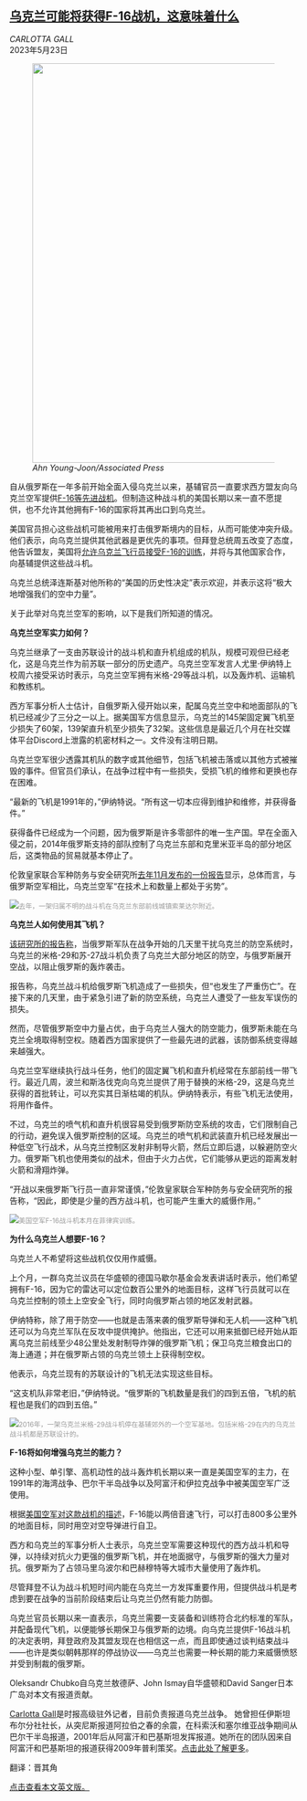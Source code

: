 <!--1684823823000-->
[乌克兰可能将获得F-16战机，这意味着什么](https://cn.nytimes.com/world/20230523/ukraine-f16-air-force/)
------

<address>CARLOTTA GALL</address><time pudate="2023-05-23 02:27:38" datetime="2023-05-23 02:27:38">2023年5月23日</time><figure><img src="https://images.weserv.nl/?url=static01.nyt.com/images/2023/05/21/multimedia/21ukraine-airforce-explainer-promo2-czhf/21ukraine-airforce-explainer-promo2-czhf-master1050.jpg" width="1050" height="700"><figcaption> <cite>Ahn Young-Joon/Associated Press</cite></figcaption></figure><section><p>自从俄罗斯在一年多前开始全面入侵乌克兰以来，基辅官员一直要求西方盟友向乌克兰空军提供<a href="https://www.nytimes.com/2023/05/18/world/europe/fighter-jet-f16-ukraine.html">F-16等先进战机</a>。但制造这种战斗机的美国长期以来一直不愿提供，也不允许其他拥有F-16的国家将其再出口到乌克兰。</p><p>美国官员担心这些战机可能被用来打击俄罗斯境内的目标，从而可能使冲突升级。他们表示，向乌克兰提供其他武器是更优先的事项。但拜登总统周五改变了态度，他告诉盟友，美国将<a href="https://www.nytimes.com/2023/05/19/world/europe/ukraine-f-16s-biden-russia.html" title="Link: https://www.nytimes.com/2023/05/19/world/europe/ukraine-f-16s-biden-russia.html">允许乌克兰飞行员接受F-16的训练</a>，并将与其他国家合作，向基辅提供这些战斗机。</p><p>乌克兰总统泽连斯基对他所称的“美国的历史性决定”表示欢迎，并表示这将“极大地增强我们的空中力量”。</p><p>关于此举对乌克兰空军的影响，以下是我们所知道的情况。</p><p><b>乌克兰空军实力如何？</b></p><p>乌克兰继承了一支由苏联设计的战斗机和直升机组成的机队，规模可观但已经老化，这是乌克兰作为前苏联一部分的历史遗产。乌克兰空军发言人尤里·伊纳特上校周六接受采访时表示，乌克兰空军拥有米格-29等战斗机，以及轰炸机、运输机和教练机。</p><p>西方军事分析人士估计，自俄罗斯入侵开始以来，配属乌克兰空中和地面部队的飞机已经减少了三分之一以上。据美国军方信息显示，乌克兰的145架固定翼飞机至少损失了60架，139架直升机至少损失了32架。这些信息是最近几个月在社交媒体平台Discord上泄露的机密材料之一。文件没有注明日期。</p><p>乌克兰空军很少透露其机队的数字或其他细节，包括飞机被击落或以其他方式被摧毁的事件。但官员们承认，在战争过程中有一些损失，受损飞机的维修和更换也存在困难。</p><p>“最新的飞机是1991年的，”伊纳特说。“所有这一切本应得到维护和维修，并获得备件。”</p><p>获得备件已经成为一个问题，因为俄罗斯是许多零部件的唯一生产国。早在全面入侵之前，2014年俄罗斯支持的部队控制了乌克兰东部和克里米亚半岛的部分地区后，这类物品的贸易就基本停止了。</p><p>伦敦皇家联合军种防务与安全研究所<a rel="noopener noreferrer" target="_blank" href="https://rusi.org/explore-our-research/publications/special-resources/russian-air-war-and-ukrainian-requirements-air-defence">去年11月发布的一份报告</a>显示，总体而言，与俄罗斯空军相比，乌克兰空军“在技术上和数量上都处于劣势”。</p><p><img src="https://images.weserv.nl/?url=static01.nyt.com/images/2023/05/21/multimedia/21ukraine-airforce-explainer-3-qvjm/21ukraine-airforce-explainer-3-qvjm-master1050.jpg"><small style="color: #999;">去年，一架归属不明的战斗机在乌克兰东部前线城镇索莱达尔附近。</small></p><p><b>乌克兰人如何使用其飞机？</b></p><p><a rel="noopener noreferrer" target="_blank" href="https://rusi.org/explore-our-research/publications/special-resources/russian-air-war-and-ukrainian-requirements-air-defence">该研究所的报告称</a>，当俄罗斯军队在战争开始的几天里干扰乌克兰的防空系统时，乌克兰的米格-29和苏-27战斗机负责了乌克兰大部分地区的防空，与俄罗斯展开空战，以阻止俄罗斯的轰炸袭击。</p><p>报告称，乌克兰战斗机给俄罗斯飞机造成了一些损失，但“也发生了严重伤亡”。在接下来的几天里，由于紧急引进了新的防空系统，乌克兰人遭受了一些友军误伤的损失。</p><p>然而，尽管俄罗斯空中力量占优，由于乌克兰人强大的防空能力，俄罗斯未能在乌克兰全境取得制空权。随着西方国家提供了一些最先进的武器，该防御系统变得越来越强大。</p><p>乌克兰空军继续执行战斗任务，他们的固定翼飞机和直升机经常在东部前线一带飞行。最近几周，波兰和斯洛伐克向乌克兰提供了用于替换的米格-29，这是乌克兰获得的首批转让，可以充实其日渐枯竭的机队。伊纳特表示，有些飞机无法使用，将用作备件。</p><p>不过，乌克兰的喷气机和直升机很容易受到俄罗斯防空系统的攻击，它们限制自己的行动，避免误入俄罗斯控制的区域。乌克兰的喷气机和武装直升机已经发展出一种低空飞行战术，从乌克兰控制区发射非制导火箭，然后立即后退，以躲避防空火力。俄罗斯飞机也使用类似的战术，但由于火力占优，它们能够从更远的距离发射火箭和滑翔炸弹。</p><p>“开战以来俄罗斯飞行员一直非常谨慎，”伦敦皇家联合军种防务与安全研究所的报告称，“因此，即使是少量的西方战斗机，也可能产生重大的威慑作用。”</p><p><img src="https://images.weserv.nl/?url=static01.nyt.com/images/2023/05/21/multimedia/21ukraine-airforce-explainer-2-gqkj/21ukraine-airforce-explainer-2-gqkj-master1050.jpg"><small style="color: #999;">美国空军F-16战斗机本月在菲律宾训练。</small></p><p><b>为什么乌克兰人想要F-16？</b></p><p>乌克兰人不希望将这些战机仅仅用作威慑。</p><p>上个月，一群乌克兰议员在华盛顿的德国马歇尔基金会发表讲话时表示，他们希望拥有F-16，因为它的雷达可以定位数百公里外的地面目标，这样飞行员就可以在乌克兰控制的领土上空安全飞行，同时向俄罗斯占领的地区发射武器。</p><p>伊纳特称，除了用于防空——也就是击落来袭的俄罗斯导弹和无人机——这种飞机还可以为乌克兰军队在反攻中提供掩护。他指出，它还可以用来抵御已经开始从距离乌克兰前线至少48公里处发射制导炸弹的俄罗斯飞机；保卫乌克兰粮食出口的海上通道；并在俄罗斯占领的乌克兰领土上获得制空权。</p><p>他表示，乌克兰现有的苏联设计的飞机无法实现这些目标。</p><p>“这支机队非常老旧，”伊纳特说。“俄罗斯的飞机数量是我们的四到五倍，飞机的航程也是我们的四到五倍。”</p><p><img src="https://images.weserv.nl/?url=static01.nyt.com/images/2023/05/22/multimedia/22-ALT-ukraine-airforce-explainer-print/21ukraine-airforce-explainer-1-vwmt-master1050.jpg"><small style="color: #999;">2016年，一架乌克兰米格-29战斗机停在基辅郊外的一个空军基地。包括米格-29在内的乌克兰战斗机都是苏联设计的。</small></p><p><b>F-16将如何增强乌克兰的能力？</b></p><p>这种小型、单引擎、高机动性的战斗轰炸机长期以来一直是美国空军的主力，在1991年的海湾战争、巴尔干半岛战争以及阿富汗和伊拉克战争中被美国空军广泛使用。</p><p>根据<a rel="noopener noreferrer" target="_blank" href="https://www.af.mil/About-Us/Fact-Sheets/Display/Article/104505/f-16-fighting-falcon/">美国空军对这款战机的描述</a>，F-16能以两倍音速飞行，可以打击800多公里外的地面目标，同时用空对空导弹进行自卫。</p><p>西方和乌克兰的军事分析人士表示，乌克兰空军需要这种现代的西方战斗机和导弹，以持续对抗火力更强的俄罗斯飞机，并在地面据守，与俄罗斯的强大力量对抗。俄罗斯为了占领马里乌波尔和巴赫穆特等大城市大量使用了轰炸机。</p><p>尽管拜登不认为战斗机短时间内能在乌克兰一方发挥重要作用，但提供战斗机是考虑到要在战争的当前阶段结束后让乌克兰仍然有能力防御。</p><p>乌克兰官员长期以来一直表示，乌克兰需要一支装备和训练符合北约标准的军队，并配备现代飞机，以便能够长期保卫与俄罗斯的边境。向乌克兰提供F-16战斗机的决定表明，拜登政府及其盟友现在也相信这一点，而且即使通过谈判结束战斗——也许是类似朝韩那样的停战协议——乌克兰也需要一种长期的能力来威慑愤怒并受到制裁的俄罗斯。</p></section><footer><p>Oleksandr Chubko自乌克兰敖德萨、John Ismay自华盛顿和David Sanger日本广岛对本文有报道贡献。</p><p><a rel="nofollow" target="_blank" href="https://www.nytimes.com/by/carlotta-gall?action=click&pgtype=Article&state=default&variant=1_link&block=storyline_reporter_bio_recirc">Carlotta Gall</a>是时报高级驻外记者，目前负责报道乌克兰战争。 她曾担任伊斯坦布尔分社社长，从突尼斯报道阿拉伯之春的余震，在科索沃和塞尔维亚战争期间从巴尔干半岛报道，2001年后从阿富汗和巴基斯坦发挥报道。她所在的团队因来自阿富汗和巴基斯坦的报道获得2009年普利策奖。<a rel="nofollow" target="_blank" href="https://www.nytimes.com/by/carlotta-gall?action=click&pgtype=Article&state=default&variant=1_link&block=storyline_reporter_bio_recirc">点击此处了解更多</a>。</p><p>翻译：晋其角</p><p><a rel="nofollow" target="_blank" href="https://www.nytimes.com/2023/05/21/world/europe/ukraine-f16-air-force.html">点击查看本文英文版。</a></p></footer>
